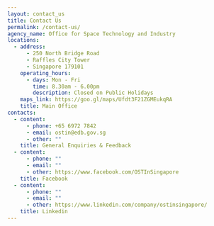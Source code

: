 ```yaml
---
layout: contact_us
title: Contact Us
permalink: /contact-us/
agency_name: Office for Space Technology and Industry
locations:
  - address:
      - 250 North Bridge Road
      - Raffles City Tower
      - Singapore 179101
    operating_hours:
      - days: Mon - Fri
        time: 8.30am - 6.00pm
        description: Closed on Public Holidays
    maps_link: https://goo.gl/maps/Ufdt3F21ZGMEukqRA
    title: Main Office
contacts:
  - content:
      - phone: +65 6972 7842
      - email: ostin@edb.gov.sg
      - other: ""
    title: General Enquiries & Feedback
  - content:
      - phone: ""
      - email: ""
      - other: https://www.facebook.com/OSTInSingapore
    title: Facebook
  - content:
      - phone: ""
      - email: ""
      - other: https://www.linkedin.com/company/ostinsingapore/
    title: Linkedin
---
```


